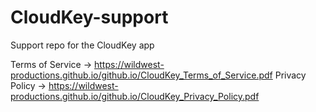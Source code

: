 # CloudKey-support
Support repo for the CloudKey app

Terms of Service -> https://wildwest-productions.github.io/github.io/CloudKey_Terms_of_Service.pdf
Privacy Policy -> https://wildwest-productions.github.io/github.io/CloudKey_Privacy_Policy.pdf

